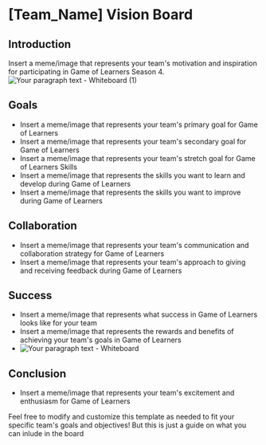 # [Team_Name] Vision Board

## Introduction
Insert a meme/image that represents your team's motivation and inspiration for participating in Game of Learners Season 4.
![Your paragraph text - Whiteboard (1)](https://github.com/grand-rick001/Elite/assets/89421020/8c169a60-ebe1-4bdb-ba52-b052754bd180)


## Goals
- Insert a meme/image that represents your team's primary goal for Game of Learners
- Insert a meme/image that represents your team's secondary goal for Game of Learners
- Insert a meme/image that represents your team's stretch goal for Game of Learners
Skills
- Insert a meme/image that represents the skills you want to learn and develop during Game of Learners
- Insert a meme/image that represents the skills you want to improve during Game of Learners

## Collaboration
- Insert a meme/image that represents your team's communication and collaboration strategy for Game of Learners
- Insert a meme/image that represents your team's approach to giving and receiving feedback during Game of Learners

## Success
- Insert a meme/image that represents what success in Game of Learners looks like for your team
- Insert a meme/image that represents the rewards and benefits of achieving your team's goals in Game of Learners
- ![Your paragraph text - Whiteboard](https://github.com/grand-rick001/Elite/assets/89421020/18dc6c14-1f16-40d5-81d5-a4bb497e6ed2)

## Conclusion
- Insert a meme/image that represents your team's excitement and enthusiasm for Game of Learners

Feel free to modify and customize this template as needed to fit your specific team's goals and objectives! But this is just a guide on what you can inlude in the board
